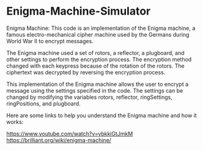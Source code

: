 # Enigma-Machine-Simulator
Enigma Machine:
This code is an implementation of the Enigma machine, a famous electro-mechanical cipher machine used by the Germans during World War II to encrypt messages.

The Enigma machine used a set of rotors, a reflector, a plugboard, and other settings to perform the encryption process. The encryption method changed with each keypress because of the rotation of the rotors. The ciphertext was decrypted by reversing the encryption process.

This implementation of the Enigma machine allows the user to encrypt a message using the settings specified in the code. The settings can be changed by modifying the variables rotors, reflector, ringSettings, ringPositions, and plugboard.

Here are some links to help you understand the Enigma machine and how it works:

https://www.youtube.com/watch?v=ybkkiGtJmkM
https://brilliant.org/wiki/enigma-machine/
